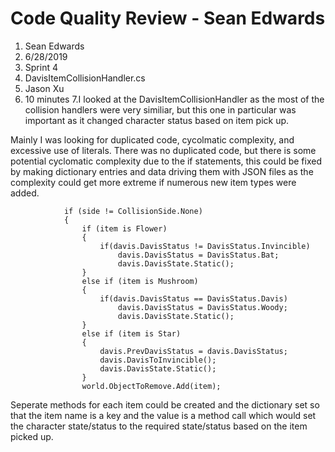 ﻿# Code Quality Review - Sean Edwards
1. Sean Edwards
2. 6/28/2019
3. Sprint 4
4. DavisItemCollisionHandler.cs
5. Jason Xu
6. 10 minutes
7.I looked at the DavisItemCollisionHandler as the most of the collision handlers were very similiar,
but this one in particular was important as it changed character status based on item pick up.

Mainly I was looking for duplicated code, cycolmatic complexity, and excessive use of literals. There 
was no duplicated code, but there is some potential cyclomatic complexity due to the if statements, this
could be fixed by making dictionary entries and data driving them with JSON files as the complexity could
get more extreme if numerous new item types were added.

```
            if (side != CollisionSide.None)
            {
                if (item is Flower)
                {
                    if(davis.DavisStatus != DavisStatus.Invincible)
                        davis.DavisStatus = DavisStatus.Bat;
                        davis.DavisState.Static();
                }
                else if (item is Mushroom)
                {
                    if(davis.DavisStatus == DavisStatus.Davis)
                        davis.DavisStatus = DavisStatus.Woody;
                        davis.DavisState.Static();
                }
                else if (item is Star)
                {
                    davis.PrevDavisStatus = davis.DavisStatus;
                    davis.DavisToInvincible();
                    davis.DavisState.Static();
                }
                world.ObjectToRemove.Add(item);
```
Seperate methods for each item could be created and the dictionary set so that the item name is a key and
the value is a method call which would set the character state/status to the required state/status
based on the item picked up.
